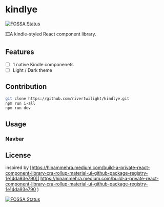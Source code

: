 # kindlye
[![FOSSA Status](https://app.fossa.com/api/projects/git%2Bgithub.com%2FRiverTwilight%2Fkindlye.svg?type=shield)](https://app.fossa.com/projects/git%2Bgithub.com%2FRiverTwilight%2Fkindlye?ref=badge_shield)


🎞A kindle-styled React component library.

## Features

- [ ] 1 native Kindle componenets
- [ ] Light / Dark theme

## Contribution

```bash
git clone https://github.com/rivertwilight/kindlye.git
npm run i-all
npm run dev
```

## Usage

### Navbar

## License

inspired by 
[https://hinammehra.medium.com/build-a-private-react-component-library-cra-rollup-material-ui-github-package-registry-1e14da93e790](
https://hinammehra.medium.com/build-a-private-react-component-library-cra-rollup-material-ui-github-package-registry-1e14da93e790
)



[![FOSSA Status](https://app.fossa.com/api/projects/git%2Bgithub.com%2FRiverTwilight%2Fkindlye.svg?type=large)](https://app.fossa.com/projects/git%2Bgithub.com%2FRiverTwilight%2Fkindlye?ref=badge_large)
